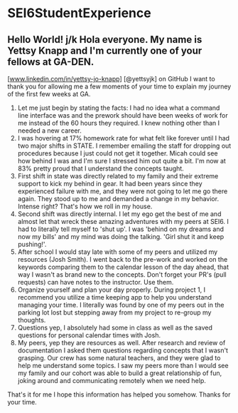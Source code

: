 # SEI6StudentExperience

## Hello World! j/k Hola everyone. My name is Yettsy Knapp and I'm currently one of your fellows at GA-DEN.
[www.linkedin.com/in/yettsy-jo-knapp]
[@yettsyjk] on GitHub
I want to thank you for allowing me a few moments of your time to explain my journey of the first few weeks at GA. 
1. Let me just begin by stating the facts: I had no idea what a command line interface was and the prework should have been weeks of work for me instead of the 60 hours they required. I knew nothing other than I needed a new career. 
1. I was hovering at 17% homework rate for what felt like forever until I had two major shifts in STATE. I remember emailing the staff for dropping out procedures because I just could not get it together. Micah could see how behind I was and I'm sure I stressed him out quite a bit. I'm now at 83% pretty proud that I understand the concepts taught.
1. First shift in state was directly related to my family and their extreme support to kick my behind in gear. It had been years since they experienced failure with me, and they were not going to let me go there again. They stood up to me and demanded a change in my behavior. Intense right? That's how we roll in my house. 
1. Second shift was directly internal. I let my ego get the best of me and almost let that wreck these amazing adventures with my peers at SEI6. I had to literally tell myself to 'shut up'. I was 'behind on my dreams and now my bills' and my mind was doing the talking. 'Girl shut it and keep pushing!'. 
1. After school I would stay late with some of my peers and utilized my resources (Josh Smith). I went back to the pre-work and worked on the keywords comparing them to the calendar lesson of the day ahead, that way I wasn't as brand new to the concepts. Don't forget your PR's (pull requests) can have notes to the instructor. Use them.
1. Organize yourself and plan your day properly. During project 1, I recommend you utilize a time keeping app to help you understand managing your time. I literally was found by one of my peers out in the parking lot lost but stepping away from my project to re-group my thoughts.
1. Questions yep, I absolutely had some in class as well as the saved questions for personal calendar times with Josh. 
1. My peers, yep they are resources as well. After research and review of documentation I asked them questions regarding concepts that I wasn't grasping. Our crew has some natural teachers, and they were glad to help me understand some topics. I saw my peers more than I would see my family and our cohort was able to build a great relationship of fun, joking around and communicating remotely when we need help. 

That's it for me I hope this information has helped you somehow. Thanks for your time. 


